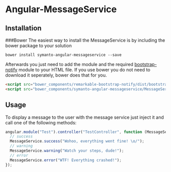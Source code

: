 # Angular-MessageService
## Installation
###Bower
The easiest way to install the MessageService is by including the bower package to your solution
```shell
bower install symanto-angular-messageservice --save
```
Afterwards you just need to add the module and the required [bootstrap-notify][1] module to your HTML file. If you use bower you do not need to download it seperately, bower does that for you.
```html
<script src="bower_components/remarkable-bootstrap-notify/dist/bootstrap-notify.min.js"></script>
<script src="bower_components/symanto-angular-messageservice/MessageService.js"></script>
```

## Usage
To display a message to the user with the message service just inject it and call one of the following methods:
```javascript
angular.module("Test").controller("TestController", function (MessageService) {
  // success
  MessageService.success("Wohoo, everything went fine! \o/");
  // warning
  MessageService.warning("Watch your steps, dude!");
  // error
  MessageService.error("WTF! Everything crashed!");
});
```

  [1]: https://github.com/mouse0270/bootstrap-notify
  
